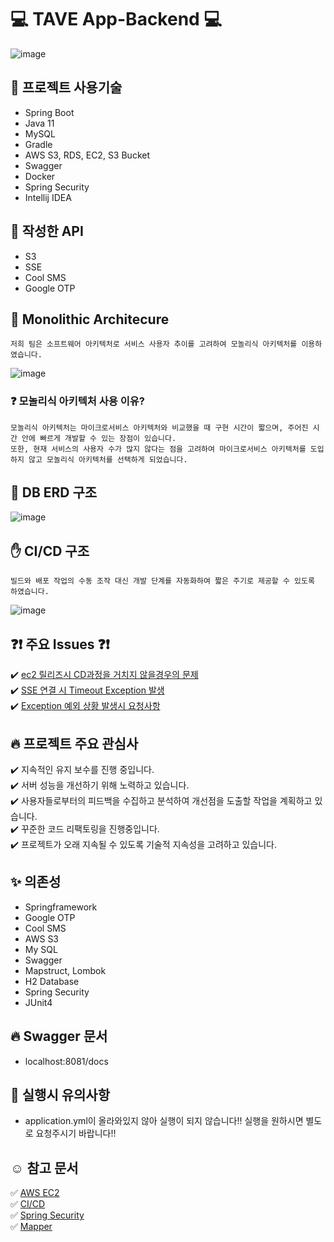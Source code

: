 # :computer: TAVE App-Backend :computer:  

![image](https://github.com/Team-Crackdown/TAVE-Backend/assets/109260733/92b03e74-29a3-4f5c-be8d-a18ae2815113)



## :hammer: 프로젝트 사용기술
 - Spring Boot
 - Java 11
 - MySQL
 - Gradle
 - AWS S3, RDS, EC2, S3 Bucket
 - Swagger
 - Docker
 - Spring Security
 - Intellij IDEA

## :wrench: 작성한 API
- S3
- SSE
- Cool SMS
- Google OTP
 
## :triangular_flag_on_post: Monolithic Architecure
```
저희 팀은 소프트웨어 아키텍처로 서비스 사용자 추이를 고려하여 모놀리식 아키텍처를 이용하였습니다.
```
![image](https://github.com/Team-Crackdown/TAVE-Backend/assets/109260733/cfe1487a-9aae-468b-9799-64742931abdb)

### :question: 모놀리식 아키텍처 사용 이유?
```
모놀리식 아키텍처는 마이크로서비스 아키텍처와 비교했을 때 구현 시간이 짧으며, 주어진 시간 안에 빠르게 개발할 수 있는 장점이 있습니다.
또한, 현재 서비스의 사용자 수가 많지 않다는 점을 고려하여 마이크로서비스 아키텍처를 도입하지 않고 모놀리식 아키텍처를 선택하게 되었습니다.
```

## :pushpin: DB ERD 구조

![image](https://github.com/Team-Crackdown/TAVE-Backend/assets/109260733/7e34d5e3-efc7-46e3-972f-ce44cb8057f5)



##  :raised_hand: CI/CD 구조
```
빌드와 배포 작업의 수동 조작 대신 개발 단계를 자동화하여 짧은 주기로 제공할 수 있도록 하였습니다.
```

![image](https://github.com/Team-Crackdown/TAVE-Backend/assets/109260733/1324fb53-e2ca-4346-9af0-2d7616be089f)

## :question::exclamation: 주요 Issues :question::exclamation:
:heavy_check_mark: [ec2 릴리즈시 CD과정을 거치지 않을경우의 문제](https://github.com/Team-Crackdown/TAVE-Backend/issues/3)
</br>:heavy_check_mark: [SSE 연결 시 Timeout Exception 발생](https://github.com/Team-Crackdown/TAVE-Backend/issues/7)
</br>:heavy_check_mark: [Exception 예외 상황 발생시 요청사항](https://github.com/Team-Crackdown/TAVE-Backend/issues/9)

## :fire: 프로젝트 주요 관심사
:heavy_check_mark: 지속적인 유지 보수를 진행 중입니다.
</br>:heavy_check_mark: 서버 성능을 개선하기 위해 노력하고 있습니다.
</br>:heavy_check_mark: 사용자들로부터의 피드백을 수집하고 분석하여 개선점을 도출할 작업을 계획하고 있습니다.
</br>:heavy_check_mark: 꾸준한 코드 리팩토링을 진행중입니다.
</br>:heavy_check_mark: 프로젝트가 오래 지속될 수 있도록 기술적 지속성을 고려하고 있습니다.

## :sparkles: 의존성
- Springframework
- Google OTP
- Cool SMS
- AWS S3
- My SQL
- Swagger
- Mapstruct, Lombok
- H2 Database
- Spring Security
- JUnit4


## :fire: Swagger 문서
- localhost:8081/docs

## :pushpin: 실행시 유의사항
- application.yml이 올라와있지 않아 실행이 되지 않습니다!! 실행을 원하시면 별도로 요청주시기 바랍니다!!



## :relaxed: 참고 문서
:white_check_mark: [AWS EC2](https://aws.amazon.com/ko/ec2/?nc2=h_ql_prod_fs_ec2)
</br>:white_check_mark: [CI/CD](https://velog.io/@jmjmjmz732002?tag=CICD)
</br>:white_check_mark: [Spring Security](https://www.inflearn.com/course/%EC%8A%A4%ED%94%84%EB%A7%81%EB%B6%80%ED%8A%B8-%EC%8B%9C%ED%81%90%EB%A6%AC%ED%8B%B0/dashboard)
</br>:white_check_mark: [Mapper](https://blog.naver.com/n_cloudplatform/222957490406)

